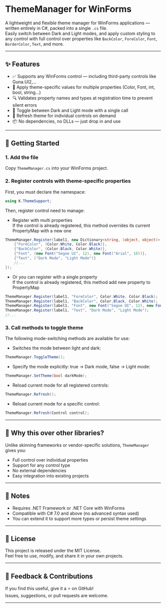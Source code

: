 # ThemeManager for WinForms

A lightweight and flexible theme manager for WinForms applications — written entirely in C#, packed into a single `.cs` file.  
Easily switch between Dark and Light modes, and apply custom styling to any control with full control over properties like `BackColor`, `ForeColor`, `Font`, `BorderColor`, `Text`, and more.

---

## ✨ Features

- ✅ Supports any WinForms control — including third-party controls like Guna.UI2,...
- 🎨 Apply theme-specific values for multiple properties (Color, Font, int, bool, string...)
- 🔍 Validates property names and types at registration time to prevent silent errors
- 🔁 Toggle between Dark and Light mode with a single call
- 🔧 Refresh theme for individual controls on demand
- 📦 No dependencies, no DLLs — just drop in and use

---

## 🚀 Getting Started

### 1. Add the file

Copy `ThemeManager.cs` into your WinForms project.

### 2. Register controls with theme-specific properties
First, you must declare the namespace:
```csharp
using K.ThemeSupport;
```
Then, register control need to manage:
- Register with multi properties  
  If the control is already registered, this method overrides its current PropertyMap with a new one
```csharp
ThemeManager.Register(label1, new Dictionary<string, (object, object)> {
    {"ForeColor", (Color.White, Color.Black)},
    {"BackColor", (Color.Black, Color.White)},
    {"Font", (new Font("Segoe UI", 12), new Font("Arial", 10))},
    {"Text", ("Dark Mode", "Light Mode")}
    //...
});
```
- Or you can register with a single property  
  If the control is already registered, this method add new property to PropertyMap
```csharp
ThemeManager.Register(label1, "ForeColor", Color.White, Color.Black);
ThemeManager.Register(label1, "BackColor", Color.Black, Color.White);
ThemeManager.Register(label1, "Font", new Font("Segoe UI", 12), new Font("Arial", 10));
ThemeManager.Register(label1, "Text", "Dark Mode", "Light Mode");
//...
```
### 3. Call methods to toggle theme

The following mode-switching methods are available for use:
- Switches the mode between light and dark:
```csharp
ThemeManager.ToggleTheme();
```
- Specify the mode explicitly: true → Dark mode, false → Light mode:
```csharp
ThemeManager.SetTheme(bool darkMode);
```
- Reload current mode for all registered controls:
```csharp
ThemeManager.Refresh();
```
- Reload current mode for a specific control:
```csharp
ThemeManager.Refresh(Control control);
```

---

## 🧠 Why this over other libraries?

Unlike skinning frameworks or vendor-specific solutions, `ThemeManager` gives you:
- Full control over individual properties
- Support for any control type
- No external dependencies
- Easy integration into existing projects

---

## 📌 Notes

- Requires .NET Framework or .NET Core with WinForms
- Compatible with C# 7.0 and above (no advanced syntax used)
- You can extend it to support more types or persist theme settings

---

## 📂 License

This project is released under the MIT License.  
Feel free to use, modify, and share it in your own projects.

---

## 💬 Feedback & Contributions

If you find this useful, give it a ⭐ on GitHub!  
Issues, suggestions, or pull requests are welcome.

---
